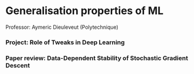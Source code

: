 # Generalisation properties of ML
Professor: Aymeric Dieuleveut (Polytechnique)
### Project: Role of Tweaks in Deep Learning
### Paper review: Data-Dependent Stability of Stochastic Gradient Descent
